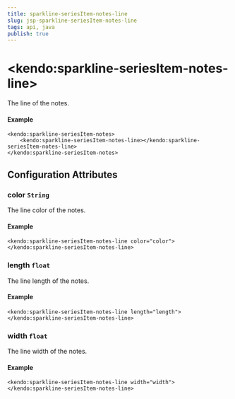 ```yaml
---
title: sparkline-seriesItem-notes-line
slug: jsp-sparkline-seriesItem-notes-line
tags: api, java
publish: true
---
```


# \<kendo:sparkline-seriesItem-notes-line\>

The line of the notes.

#### Example
    <kendo:sparkline-seriesItem-notes>
        <kendo:sparkline-seriesItem-notes-line></kendo:sparkline-seriesItem-notes-line>
    </kendo:sparkline-seriesItem-notes>

## Configuration Attributes

### color `String`

The line color of the notes.

#### Example
    <kendo:sparkline-seriesItem-notes-line color="color">
    </kendo:sparkline-seriesItem-notes-line>

### length `float`

The line length of the notes.

#### Example
    <kendo:sparkline-seriesItem-notes-line length="length">
    </kendo:sparkline-seriesItem-notes-line>

### width `float`

The line width of the notes.

#### Example
    <kendo:sparkline-seriesItem-notes-line width="width">
    </kendo:sparkline-seriesItem-notes-line>

